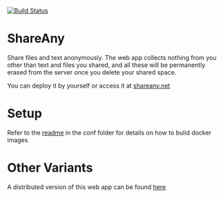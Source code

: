 [![Build Status](https://github.com/yang170/ShareAny/actions/workflows/deploy.yml/badge.svg)](https://github.com/yang170/ShareAny/actions/workflows/deploy.yml)

# ShareAny

Share files and text anonymously. The web app collects nothing from you other
than text and files you shared, and all these will be permanently erased from
the server once you delete your shared space.

You can deploy it by yourself or access it at [shareany.net](https://www.shareany.net)

# Setup

Refer to the [readme](https://github.com/yang170/share-any/tree/master/conf) in
the conf folder for details on how to bulid docker images

# Other Variants

A distributed version of this web app can be found [here](https://github.com/yang170/share-any-distributed)
